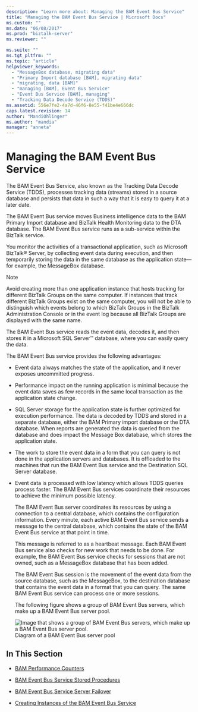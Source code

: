 ```yaml
---
description: "Learn more about: Managing the BAM Event Bus Service"
title: "Managing the BAM Event Bus Service | Microsoft Docs"
ms.custom: ""
ms.date: "06/08/2017"
ms.prod: "biztalk-server"
ms.reviewer: ""

ms.suite: ""
ms.tgt_pltfrm: ""
ms.topic: "article"
helpviewer_keywords: 
  - "MessageBox database, migrating data"
  - "Primary Import database [BAM], migrating data"
  - "migrating, data [BAM]"
  - "managing [BAM], Event Bus Service"
  - "Event Bus Service [BAM], managing"
  - "Tracking Data Decode Service (TDDS)"
ms.assetid: 556e7fe2-4a7d-46f6-8e55-f41be4e666dc
caps.latest.revision: 14
author: "MandiOhlinger"
ms.author: "mandia"
manager: "anneta"
---
```

# Managing the BAM Event Bus Service
The BAM Event Bus Service, also known as the Tracking Data Decode Service (TDDS), processes tracking data (streams) stored in a source database and persists that data in such a way that it is easy to query it at a later date.  
  
 The BAM Event Bus service moves Business intelligence data to the BAM Primary Import database and BizTalk Health Monitoring data to the DTA database. The BAM Event Bus service runs as a sub-service within the BizTalk service.  
  
 You monitor the activities of a transactional application, such as Microsoft BizTalk® Server, by collecting event data during execution, and then temporarily storing the data in the same database as the application state—for example, the MessageBox database.  
  
> [!NOTE]
>  Avoid creating more than one application instance that hosts tracking for different BizTalk Groups on the same computer. If instances that track different BizTalk Groups exist on the same computer, you will not be able to distinguish which events belong to which BizTalk Groups in the BizTalk Administration Console or in the event log because all BizTalk Groups are displayed with the same name.  
  
 The BAM Event Bus service reads the event data, decodes it, and then stores it in a Microsoft SQL Server™ database, where you can easily query the data.  
  
 The BAM Event Bus service provides the following advantages:  
  
- Event data always matches the state of the application, and it never exposes uncommitted progress.  
  
- Performance impact on the running application is minimal because the event data saves as few records in the same local transaction as the application state change.  
  
- SQL Server storage for the application state is further optimized for execution performance. The data is decoded by TDDS and stored in a separate database, either the BAM Primary import database or the DTA database. When reports are generated the data is queried from the database and does impact the Message Box database, which stores the application state.  
  
- The work to store the event data in a form that you can query is not done in the application servers and databases. It is offloaded to the machines that run the BAM Event Bus service and the Destination SQL Server database.  
  
- Event data is processed with low latency which allows TDDS queries process faster. The BAM Event Bus services coordinate their resources to achieve the minimum possible latency.  
  
  The BAM Event Bus server coordinates its resources by using a connection to a central database, which contains the configuration information. Every minute, each active BAM Event Bus service sends a message to the central database, which contains the state of the BAM Event Bus service at that point in time.  
  
  This message is referred to as a heartbeat message. Each BAM Event Bus service also checks for new work that needs to be done. For example, the BAM Event Bus service checks for sessions that are not owned, such as a MessageBox database that has been added.  
  
  The BAM Event Bus session is the movement of the event data from the source database, such as the MessageBox, to the destination database that contains the event data in a format that you can query. The same BAM Event Bus service can process one or more sessions.  
  
  The following figure shows a group of BAM Event Bus servers, which make up a BAM Event Bus server pool.  
  
  ![Image that shows a group of BAM Event Bus servers, which make up a BAM Event Bus server pool.](../core/media/ebiz-bam-admin-evntbuspool.gif "ebiz_bam_admin_evntbuspool")  
  Diagram of a BAM Event Bus server pool  
  
## In This Section  
  
-   [BAM Performance Counters](../core/bam-performance-counters.md)  
  
-   [BAM Event Bus Service Stored Procedures](../core/bam-event-bus-service-stored-procedures.md)  
  
-   [BAM Event Bus Service Server Failover](../core/bam-event-bus-service-server-failover.md)  
  
-   [Creating Instances of the BAM Event Bus Service](../core/creating-instances-of-the-bam-event-bus-service.md)
